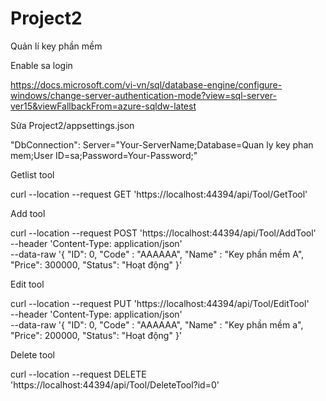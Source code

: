 # Project2
Quản lí key phần mềm

Enable sa login 

https://docs.microsoft.com/vi-vn/sql/database-engine/configure-windows/change-server-authentication-mode?view=sql-server-ver15&viewFallbackFrom=azure-sqldw-latest

Sửa  Project2/appsettings.json 

"DbConnection": Server="Your-ServerName;Database=Quan ly key phan mem;User ID=sa;Password=Your-Password;"

Getlist tool

curl --location --request GET 'https://localhost:44394/api/Tool/GetTool'

Add tool

curl --location --request POST 'https://localhost:44394/api/Tool/AddTool' \
--header 'Content-Type: application/json' \
--data-raw '{
    "ID": 0,
    "Code" : "AAAAAA",
    "Name" : "Key phần mềm A",
    "Price": 300000,
    "Status": "Hoạt động"
}'

Edit tool

curl --location --request PUT 'https://localhost:44394/api/Tool/EditTool' \
--header 'Content-Type: application/json' \
--data-raw '{
    "ID": 0,
    "Code" : "AAAAAA",
    "Name" : "Key phần mềm a",
    "Price": 200000,
    "Status": "Hoạt động"
}'

Delete tool

curl --location --request DELETE 'https://localhost:44394/api/Tool/DeleteTool?id=0'
